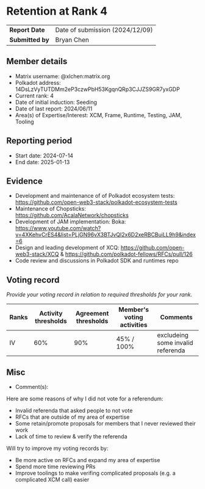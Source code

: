 # Retention at Rank 4

|                  |                                 |
| ---------------- | ------------------------------- |
| **Report Date**  | Date of submission (2024/12/09) |
| **Submitted by** | Bryan Chen                      |

## Member details

- Matrix username: @xlchen:matrix.org
- Polkadot address: 14DsLzVyTUTDMm2eP3czwPbH53KgqnQRp3CJJZS9GR7yxGDP
- Current rank: 4
- Date of initial induction: Seeding
- Date of last report: 2024/06/11
- Area(s) of Expertise/Interest: XCM, Frame, Runtime, Testing, JAM, Tooling

## Reporting period

- Start date: 2024-07-14
- End date: 2025-01-13


## Evidence

- Development and maintenance of of Polkadot ecosystem tests: https://github.com/open-web3-stack/polkadot-ecosystem-tests
- Maintenance of Chopsticks: https://github.com/AcalaNetwork/chopsticks
- Development of JAM implementation: Boka: https://www.youtube.com/watch?v=4XKehvCrES4&list=PLjGN96vX3BTJvQI2x6D2xeRBCBuiLL9h9&index=6
- Design and leading development of XCQ: https://github.com/open-web3-stack/XCQ & https://github.com/polkadot-fellows/RFCs/pull/126
- Code review and discussions in Polkadot SDK and runtimes repo


## Voting record
*Provide your voting record in relation to required thresholds for your rank.* 

|  Ranks | Activity thresholds | Agreement thresholds | Member's voting activities | Comments |
|---|---|---|---|---|
|IV| 60% | 90% | 45% / 100% | excludeing some invalid referenda |


## Misc

- Comment(s): 

Here are some reasons of why I did not vote for a referendum:
- Invalid referenda that asked people to not vote
- RFCs that are outside of my area of expertise
- Some retain/promote proposals for members that I never reviewed their work
- Lack of time to review & verify the referenda

Will try to improve my voting records by:
- Be more active on RFCs and expand my area of expertise
- Spend more time reviewing PRs
- Improve toolings to make verifing complicated proposals (e.g. a complicated XCM call) easier
